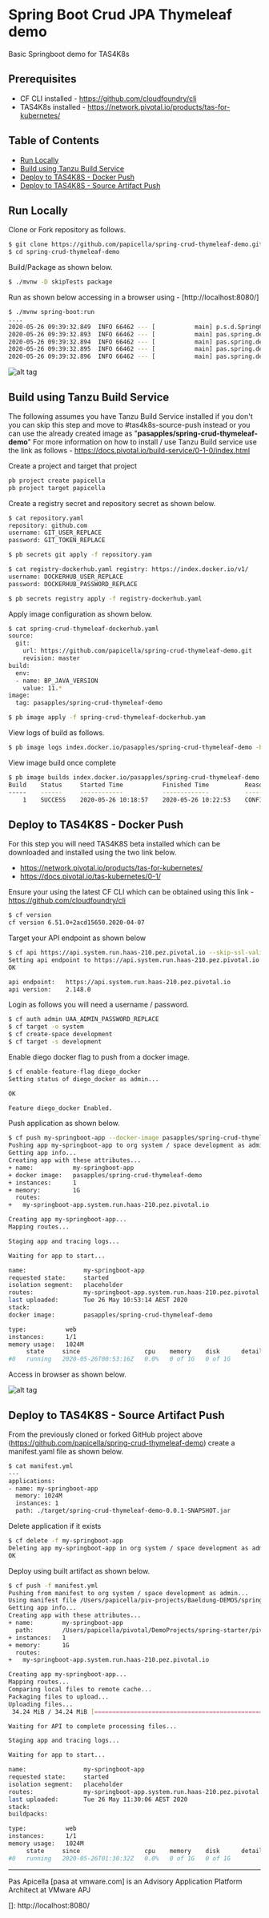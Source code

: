 # Spring Boot Crud JPA Thymeleaf demo

Basic Springboot demo for TAS4K8s

## Prerequisites

* CF CLI installed - https://github.com/cloudfoundry/cli
* TAS4K8s installed - https://network.pivotal.io/products/tas-for-kubernetes/

## Table of Contents

* [Run Locally](#run-locally)
* [Build using Tanzu Build Service](#build-using-tanzu-build-service)
* [Deploy to TAS4K8S - Docker Push](#deploy-to-tas4k8s---docker-push)
* [Deploy to TAS4K8S - Source Artifact Push](#deploy-to-tas4k8s---source-artifact-push)

## Run Locally 

Clone or Fork repository as follows.

``` bash
$ git clone https://github.com/papicella/spring-crud-thymeleaf-demo.git
$ cd spring-crud-thymeleaf-demo
```

Build/Package as shown below.

```bash
$ ./mvnw -D skipTests package
```

Run as shown below accessing in a browser using - [http://localhost:8080/]

```bash
$ ./mvnw spring-boot:run
....
2020-05-26 09:39:32.849  INFO 66462 --- [           main] p.s.d.SpringCrudThymeleafDemoApplication : Started SpringCrudThymeleafDemoApplication in 2.241 seconds (JVM running for 2.522)
2020-05-26 09:39:32.893  INFO 66462 --- [           main] pas.spring.demos.LoadDatabase            : Pre loading User{id=1, name='Pas', email='pasa@vmware.com'}
2020-05-26 09:39:32.894  INFO 66462 --- [           main] pas.spring.demos.LoadDatabase            : Pre loading User{id=2, name='Lucia', email='lucia78@rocks.com'}
2020-05-26 09:39:32.895  INFO 66462 --- [           main] pas.spring.demos.LoadDatabase            : Pre loading User{id=3, name='Lucas', email='lucas@rocks.com'}
2020-05-26 09:39:32.896  INFO 66462 --- [           main] pas.spring.demos.LoadDatabase            : Pre loading User{id=4, name='Siena', email='siena@rocks.com'}
```

![alt tag](https://i.ibb.co/WKB1Cpz/spring-crud-thymeleaf-1.png)

## Build using Tanzu Build Service

The following assumes you have Tanzu Build Service installed if you don't you can skip this step and move to #tas4k8s-source-push instead or you can use the already created image as "**pasapples/spring-crud-thymeleaf-demo**" 
For more information on how to install / use Tanzu Build service use the link as follows - https://docs.pivotal.io/build-service/0-1-0/index.html

Create a project and target that project 

```bash
pb project create papicella
pb project target papicella
```

Create a registry secret and repository secret as shown below.

```bash
$ cat repository.yaml
repository: github.com
username: GIT_USER_REPLACE
password: GIT_TOKEN_REPLACE

$ pb secrets git apply -f repository.yam

$ cat registry-dockerhub.yaml registry: https://index.docker.io/v1/
username: DOCKERHUB_USER_REPLACE
password: DOCKERHUB_PASSWORD_REPLACE

$ pb secrets registry apply -f registry-dockerhub.yaml
```

Apply image configuration as shown below.

```bash
$ cat spring-crud-thymeleaf-dockerhub.yaml
source:
  git:
    url: https://github.com/papicella/spring-crud-thymeleaf-demo.git
    revision: master
build:
  env:
  - name: BP_JAVA_VERSION
    value: 11.*
image:
  tag: pasapples/spring-crud-thymeleaf-demo

$ pb image apply -f spring-crud-thymeleaf-dockerhub.yam
```

View logs of build as follows.

```bash
$ pb image logs index.docker.io/pasapples/spring-crud-thymeleaf-demo -b 1 -f
```

View image build once complete

```bash
$ pb image builds index.docker.io/pasapples/spring-crud-thymeleaf-demo
Build    Status     Started Time           Finished Time          Reason    Digest
-----    ------     ------------           -------------          ------    ------
    1    SUCCESS    2020-05-26 10:18:57    2020-05-26 10:22:53    CONFIG    80da8d3b999707d379bb9353bccf1370f8df54daab275b43334cb45214c2709b
```

## Deploy to TAS4K8S - Docker Push

For this step you will need TAS4K8S beta installed which can be downloaded and installed using the two link below.

* https://network.pivotal.io/products/tas-for-kubernetes/
* https://docs.pivotal.io/tas-kubernetes/0-1/

Ensure your using the latest CF CLI which can be obtained using this link - https://github.com/cloudfoundry/cli

```bash
$ cf version
cf version 6.51.0+2acd15650.2020-04-07
```

Target your API endpoint as shown below

```bash
$ cf api https://api.system.run.haas-210.pez.pivotal.io --skip-ssl-validation
Setting api endpoint to https://api.system.run.haas-210.pez.pivotal.io...
OK

api endpoint:   https://api.system.run.haas-210.pez.pivotal.io
api version:    2.148.0
```

Login as follows you will need a username / password.

```bash
$ cf auth admin UAA_ADMIN_PASSWORD_REPLACE
$ cf target -o system
$ cf create-space development
$ cf target -s development
```

Enable diego docker flag to push from a docker image.

```bash
$ cf enable-feature-flag diego_docker
Setting status of diego_docker as admin...

OK

Feature diego_docker Enabled.
```

Push application as shown below.

```bash
$ cf push my-springboot-app --docker-image pasapples/spring-crud-thymeleaf-demo -i 1 -m 1g
Pushing app my-springboot-app to org system / space development as admin...
Getting app info...
Creating app with these attributes...
+ name:           my-springboot-app
+ docker image:   pasapples/spring-crud-thymeleaf-demo
+ instances:      1
+ memory:         1G
  routes:
+   my-springboot-app.system.run.haas-210.pez.pivotal.io

Creating app my-springboot-app...
Mapping routes...

Staging app and tracing logs...

Waiting for app to start...

name:                my-springboot-app
requested state:     started
isolation segment:   placeholder
routes:              my-springboot-app.system.run.haas-210.pez.pivotal.io
last uploaded:       Tue 26 May 10:53:14 AEST 2020
stack:
docker image:        pasapples/spring-crud-thymeleaf-demo

type:           web
instances:      1/1
memory usage:   1024M
     state     since                  cpu    memory    disk      details
#0   running   2020-05-26T00:53:16Z   0.0%   0 of 1G   0 of 1G
```

Access in browser as shown below.

![alt tag](https://i.ibb.co/Ms18zpW/spring-crud-thymeleaf-2.png)

## Deploy to TAS4K8S - Source Artifact Push

From the previously cloned or forked GitHub project above (https://github.com/papicella/spring-crud-thymeleaf-demo) create a manifest.yaml file as shown below.

```bash
$ cat manifest.yml
---
applications:
- name: my-springboot-app
  memory: 1024M
  instances: 1
  path: ./target/spring-crud-thymeleaf-demo-0.0.1-SNAPSHOT.jar
```

Delete application if it exists

```bash
$ cf delete -f my-springboot-app
Deleting app my-springboot-app in org system / space development as admin...
OK
```

Deploy using built artifact as shown below.

```bash
$ cf push -f manifest.yml
Pushing from manifest to org system / space development as admin...
Using manifest file /Users/papicella/piv-projects/Baeldung-DEMOS/spring-crud-thymeleaf-demo/manifest.yml
Getting app info...
Creating app with these attributes...
+ name:        my-springboot-app
  path:        /Users/papicella/pivotal/DemoProjects/spring-starter/pivotal/Baeldung-DEMOS/spring-crud-thymeleaf-demo/target/spring-crud-thymeleaf-demo-0.0.1-SNAPSHOT.jar
+ instances:   1
+ memory:      1G
  routes:
+   my-springboot-app.system.run.haas-210.pez.pivotal.io

Creating app my-springboot-app...
Mapping routes...
Comparing local files to remote cache...
Packaging files to upload...
Uploading files...
 34.24 MiB / 34.24 MiB [===============================================================================================================================================================================================================================] 100.00% 32s

Waiting for API to complete processing files...

Staging app and tracing logs...

Waiting for app to start...

name:                my-springboot-app
requested state:     started
isolation segment:   placeholder
routes:              my-springboot-app.system.run.haas-210.pez.pivotal.io
last uploaded:       Tue 26 May 11:30:06 AEST 2020
stack:
buildpacks:

type:           web
instances:      1/1
memory usage:   1024M
     state     since                  cpu    memory    disk      details
#0   running   2020-05-26T01:30:32Z   0.0%   0 of 1G   0 of 1G
```

<hr size=2 />
Pas Apicella [pasa at vmware.com] is an Advisory Application Platform Architect at VMware APJ 

[]: http://localhost:8080/
